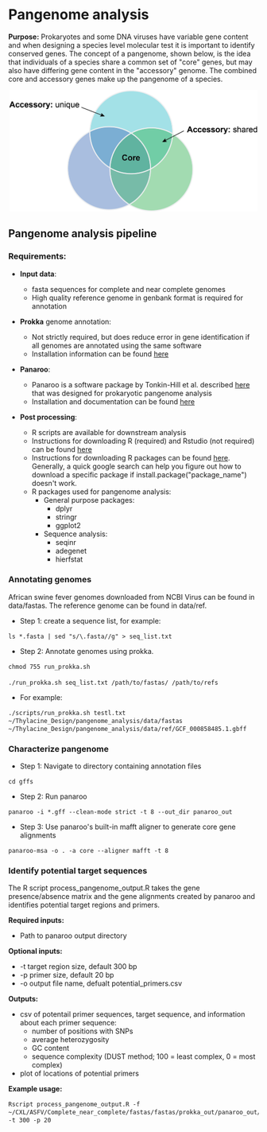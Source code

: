 # Pangenome analysis
**Purpose:** Prokaryotes and some DNA viruses have variable gene content and when designing a species level molecular test it is important to identify conserved genes. The concept of a pangenome, shown below, is the idea that individuals of a species share a common set of "core" genes, but may also have differing gene content in the "accessory" genome. The combined core and accessory genes make up the pangenome of a species. 

<p align="center" width="100%">
	<img src="pangenome.png"
     alt="Pangenome concept"
     width="500"/>
</p>

## Pangenome analysis pipeline 
### Requirements:
* **Input data**:
	* fasta sequences for complete and near complete genomes 
	* High quality reference genome in genbank format is required for annotation
* **Prokka** genome annotation:
	* Not strictly required, but does reduce error in gene identification if all genomes are annotated using the same software 
	* Installation information can be found [here](https://github.com/tseemann/prokka)
* **Panaroo**: 
	* Panaroo is a software package by Tonkin-Hill et al. described [here](https://genomebiology.biomedcentral.com/articles/10.1186/s13059-020-02090-4) that was designed for prokaryotic pangenome analysis 
	* Installation and documentation can be found [here](https://gtonkinhill.github.io/panaroo/#/gettingstarted/quickstart)

* **Post processing**:
	* R scripts are available for downstream analysis 
	* Instructions for downloading R (required) and Rstudio (not required) can be found [here](https://rstudio-education.github.io/hopr/starting.html)
	* Instructions for downloading R packages can be found [here](https://r-coder.com/install-r-packages/#:~:text=Alternatively%2C%20you%20can%20install%20R,mirror%20and%20install%20the%20package.). Generally, a quick google search can help you figure out how to download a specific package if install.package("package_name") doesn't work. 
	* R packages used for pangenome analysis:
		* General purpose packages:
			* dplyr
			* stringr
			* ggplot2
		* Sequence analysis:
			* seqinr
			* adegenet
			* hierfstat

### Annotating genomes
African swine fever genomes downloaded from NCBI Virus can be found in data/fastas. The reference genome can be found in data/ref.

* Step 1: create a sequence list, for example:
```
ls *.fasta | sed "s/\.fasta//g" > seq_list.txt
```
* Step 2: Annotate genomes using prokka. 
```
chmod 755 run_prokka.sh

./run_prokka.sh seq_list.txt /path/to/fastas/ /path/to/refs
```

* For example:
```
./scripts/run_prokka.sh testl.txt ~/Thylacine_Design/pangenome_analysis/data/fastas ~/Thylacine_Design/pangenome_analysis/data/ref/GCF_000858485.1.gbff 
```

### Characterize pangenome
* Step 1: Navigate to directory containing annotation files
```
cd gffs
```
* Step 2: Run panaroo
```
panaroo -i *.gff --clean-mode strict -t 8 --out_dir panaroo_out
```
* Step 3: Use panaroo's built-in mafft aligner to generate core gene alignments
```
panaroo-msa -o . -a core --aligner mafft -t 8
```

### Identify potential target sequences
The R script process_pangenome_output.R takes the gene presence/absence matrix and the gene alignments created by panaroo and identifies potential target regions and primers. 

**Required inputs:** 
* Path to panaroo output directory 

**Optional inputs:** 
* -t target region size, default 300 bp
* -p primer size, default 20 bp
* -o output file name, defualt potential_primers.csv

**Outputs:**
* csv of potentail primer sequences, target sequence, and information about each primer sequence:
	* number of positions with SNPs
	* average heterozygosity
	* GC content
	* sequence complexity (DUST method; 100 = least complex, 0 = most complex)
* plot of locations of potential primers 

**Example usage:**

```
Rscript process_pangenome_output.R -f ~/CXL/ASFV/Complete_near_complete/fastas/fastas/prokka_out/panaroo_out/ -t 300 -p 20
```


